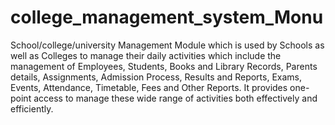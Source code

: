 # college_management_system_Monu
 School/college/university Management Module which is used by Schools as well as Colleges to manage their daily activities which include the management of Employees, Students, Books and Library Records, Parents details, Assignments, Admission Process, Results and Reports, Exams, Events, Attendance, Timetable, Fees and Other Reports. It provides one-point access to manage these wide range of activities both effectively and efficiently.

